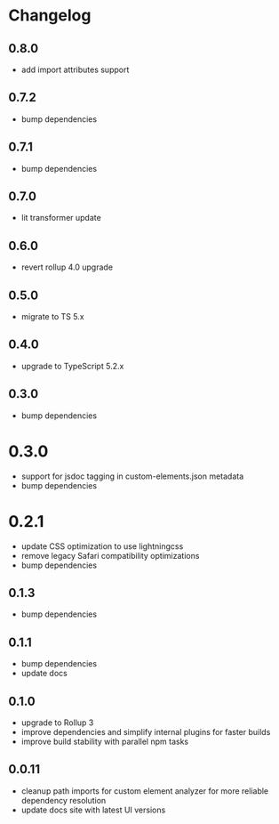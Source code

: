# Changelog

## 0.8.0
- add import attributes support

## 0.7.2
- bump dependencies

## 0.7.1
- bump dependencies

## 0.7.0
- lit transformer update

## 0.6.0
- revert rollup 4.0 upgrade

## 0.5.0
- migrate to TS 5.x

## 0.4.0
- upgrade to TypeScript 5.2.x

## 0.3.0
- bump dependencies

# 0.3.0
- support for jsdoc tagging in custom-elements.json metadata
- bump dependencies

# 0.2.1
- update CSS optimization to use lightningcss
- remove legacy Safari compatibility optimizations
- bump dependencies

## 0.1.3
- bump dependencies

## 0.1.1
- bump dependencies
- update docs

## 0.1.0
- upgrade to Rollup 3
- improve dependencies and simplify internal plugins for faster builds
- improve build stability with parallel npm tasks

## 0.0.11
- cleanup path imports for custom element analyzer for more reliable dependency resolution
- update docs site with latest UI versions